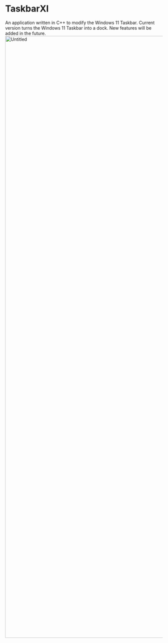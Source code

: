 # TaskbarXI
An application written in C++ to modify the Windows 11 Taskbar. Current version turns the Windows 11 Taskbar into a dock. New features will be added in the future.
<img width="1920" alt="Untitled" src="https://user-images.githubusercontent.com/50437199/147857018-9de30327-9f5c-48c6-ab52-9ed7afefb070.png">
